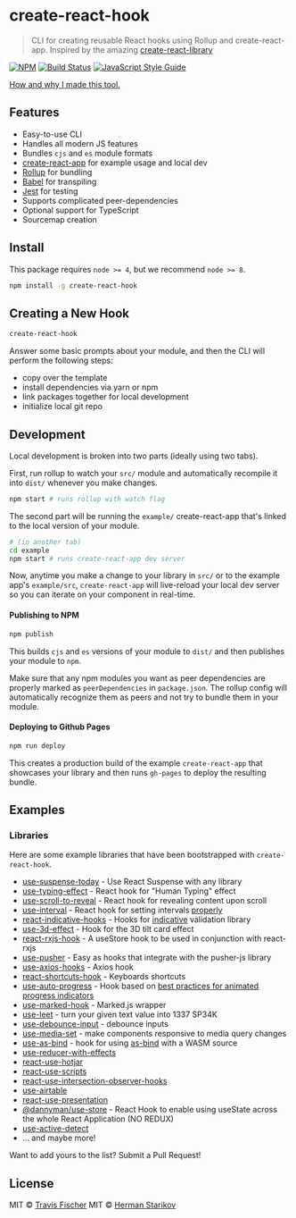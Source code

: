 # create-react-hook

> CLI for creating reusable React hooks using Rollup and create-react-app.
> Inspired by the amazing [create-react-library](https://github.com/transitive-bullshit/create-react-library)

[![NPM](https://img.shields.io/npm/v/create-react-hook.svg)](https://www.npmjs.com/package/create-react-hook) [![Build Status](https://travis-ci.com/hermanya/create-react-hook.svg?branch=master)](https://travis-ci.com/hermanya/create-react-hook) [![JavaScript Style Guide](https://img.shields.io/badge/code_style-standard-brightgreen.svg)](https://standardjs.com)

[How and why I made this tool.](https://medium.com/@Hermanhasawish/how-to-create-a-reusable-react-hook-9e42e73b2f9a)

## Features

- Easy-to-use CLI
- Handles all modern JS features
- Bundles `cjs` and `es` module formats
- [create-react-app](https://github.com/facebookincubator/create-react-app) for example usage and local dev
- [Rollup](https://rollupjs.org/) for bundling
- [Babel](https://babeljs.io/) for transpiling
- [Jest](https://facebook.github.io/jest/) for testing
- Supports complicated peer-dependencies
- Optional support for TypeScript
- Sourcemap creation

## Install

This package requires `node >= 4`, but we recommend `node >= 8`.

```bash
npm install -g create-react-hook
```


## Creating a New Hook

```bash
create-react-hook
```

Answer some basic prompts about your module, and then the CLI will perform the following steps:

- copy over the template
- install dependencies via yarn or npm
- link packages together for local development
- initialize local git repo

## Development

Local development is broken into two parts (ideally using two tabs).

First, run rollup to watch your `src/` module and automatically recompile it into `dist/` whenever you make changes.

```bash
npm start # runs rollup with watch flag
```

The second part will be running the `example/` create-react-app that's linked to the local version of your module.

```bash
# (in another tab)
cd example
npm start # runs create-react-app dev server
```

Now, anytime you make a change to your library in `src/` or to the example app's `example/src`, `create-react-app` will live-reload your local dev server so you can iterate on your component in real-time.


#### Publishing to NPM

```bash
npm publish
```

This builds `cjs` and `es` versions of your module to `dist/` and then publishes your module to `npm`.

Make sure that any npm modules you want as peer dependencies are properly marked as `peerDependencies` in `package.json`. The rollup config will automatically recognize them as peers and not try to bundle them in your module.

#### Deploying to Github Pages

```bash
npm run deploy
```

This creates a production build of the example `create-react-app` that showcases your library and then runs `gh-pages` to deploy the resulting bundle.

## Examples

### Libraries

Here are some example libraries that have been bootstrapped with `create-react-hook`.

- [use-suspense-today](https://github.com/Hermanya/use-suspense-today) - Use React Suspense with any library
- [use-typing-effect](https://github.com/hermanya/use-typing-effect) - React hook for "Human Typing" effect
- [use-scroll-to-reveal](https://github.com/hermanya/use-scroll-to-reveal) - React hook for revealing content upon scroll
- [use-interval](https://github.com/Hermanya/use-interval) - React hook for setting intervals [properly](https://overreacted.io/making-setinterval-declarative-with-react-hooks/)
- [react-indicative-hooks](https://github.com/marceloadsj/react-indicative-hooks) - Hooks for [indicative](https://indicative.adonisjs.com/) validation library
- [use-3d-effect](https://github.com/Hermanya/use-3d-effect) - Hook for the 3D tilt card effect
- [react-rxjs-hook](https://github.com/jarlah/react-rxjs-hook) - A useStore hook to be used in conjunction with react-rxjs
- [use-pusher](https://github.com/mayteio/use-pusher) - Easy as hooks that integrate with the pusher-js library
- [use-axios-hooks](https://github.com/zaingz/use-axios-hooks) - Axios hook
- [react-shortcuts-hook](https://github.com/macfire10/react-shortcuts-hook) - Keyboards shortcuts
- [use-auto-progress](https://github.com/ZengLawrence/use-auto-progress) - Hook based on [best practices for animated progress indicators](https://www.smashingmagazine.com/2016/12/best-practices-for-animated-progress-indicators/)
- [use-marked-hook](https://github.com/this-fifo/use-marked-hook) - Marked.js wrapper
- [use-leet](https://github.com/taystack/use-leet) - turn your given text value into 1337 SP34K
- [use-debounce-input](https://github.com/GuySerfaty/use-debounce-input) - debounce inputs
- [use-media-set](https://github.com/cvkline/use-media-set) - make components responsive to media query changes
- [use-as-bind](https://github.com/tylervipond/use-as-bind) - hook for using [as-bind](https://github.com/torch2424/as-bind) with a WASM source
- [use-reducer-with-effects](https://github.com/frankiesardo/use-reducer-with-effects)
- [react-use-hotjar](https://github.com/olavoparno/react-use-hotjar)
- [react-use-scripts](https://github.com/olavoparno/react-use-scripts)
- [react-use-intersection-observer-hooks](https://github.com/GypsyDangerous/use-intersection-observer)
- [use-airtable](https://github.com/ignatif/use-airtable)
- [react-use-presentation](https://github.com/olavoparno/react-use-presentation)
- [@dannyman/use-store](https://github.com/danny-fallas/use-store-react) - React Hook to enable using useState across the whole React Application (NO REDUX)
- [use-active-detect](https://github.com/yyz945947732/use-active-detect)
- ... and maybe more!

Want to add yours to the list? Submit a Pull Request!


## License

MIT © [Travis Fischer](https://github.com/transitive-bullshit)
MIT © [Herman Starikov](https://github.com/hermanya)
